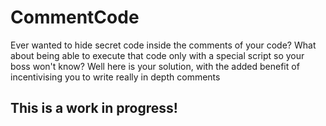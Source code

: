 # CommentCode

Ever wanted to hide secret code inside the comments of your code? What about being able to execute that code only with a special script so your boss won't know? Well here is your solution, with the added benefit of incentivising you to write really in depth comments

## **This is a work in progress!**